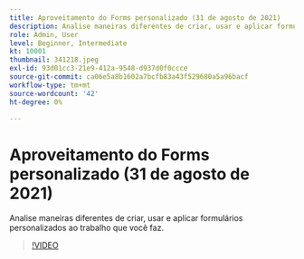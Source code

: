 ```yaml
---
title: Aproveitamento do Forms personalizado (31 de agosto de 2021)
description: Analise maneiras diferentes de criar, usar e aplicar formulários personalizados ao trabalho que você faz.
role: Admin, User
level: Beginner, Intermediate
kt: 10001
thumbnail: 341218.jpeg
exl-id: 93d01cc3-21e9-412a-9548-d937d0f0ccce
source-git-commit: ca06e5a8b1602a7bcfb83a43f529680a5a96bacf
workflow-type: tm+mt
source-wordcount: '42'
ht-degree: 0%

---
```


# Aproveitamento do Forms personalizado (31 de agosto de 2021)

Analise maneiras diferentes de criar, usar e aplicar formulários personalizados ao trabalho que você faz.

>[!VIDEO](https://video.tv.adobe.com/v/341218/?quality=12&learn=on)
